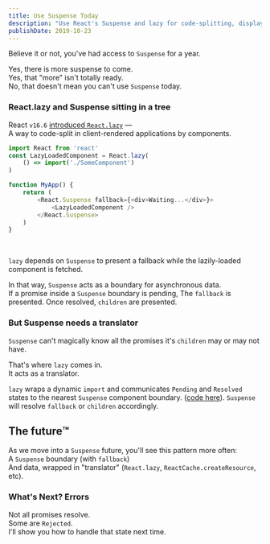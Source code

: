 ```yaml
---
title: Use Suspense Today
description: "Use React's Suspense and lazy for code-splitting, displaying fallbacks during component fetching, and handling asynchronous data efficiently."
publishDate: 2019-10-23
---
```


Believe it or not, you've had access to `Suspense` for a year.

Yes, there is more suspense to come.  
Yes, that "more" isn't totally ready.  
No, that doesn't mean you can't use `Suspense` today.

### React.lazy and Suspense sitting in a tree

React `v16.6` [introduced `React.lazy`](https://reactjs.org/blog/2018/10/23/react-v-16-6.html#reactlazy-code-splitting-with-suspense) —  
A way to code-split in client-rendered applications by components.

```js
import React from 'react'
const LazyLoadedComponent = React.lazy(
	() => import('./SomeComponent')
)

function MyApp() {
	return (
		<React.Suspense fallback={<div>Waiting...</div>}>
			<LazyLoadedComponent />
		</React.Suspense>
	)
}
```

<br />

`lazy` depends on `Suspense` to present a fallback while the lazily-loaded component is fetched.

In that way, `Suspense` acts as a boundary for asynchronous data.  
If a promise inside a `Suspense` boundary is pending,
The `fallback` is presented.
Once resolved, `children` are presented.

### But Suspense needs a translator

`Suspense` can't magically know all the promises it's `children` may or may not have.

That's where `lazy` comes in.  
It acts as a translator.

`lazy` wraps a dynamic `import` and communicates `Pending` and `Resolved` states to the nearest `Suspense` component boundary.
([code here](https://github.com/facebook/react/blob/master/packages/shared/ReactLazyComponent.js)).
`Suspense` will resolve `fallback` or `children` accordingly.

## The future™️

As we move into a `Suspense` future, you'll see this pattern more often:  
A `Suspense` boundary (with `fallback`)  
And data, wrapped in "translator" (`React.lazy`, `ReactCache.createResource`, etc).

### What's Next? Errors

Not all promises resolve.  
Some are `Rejected`.  
I'll show you how to handle that state next time.
